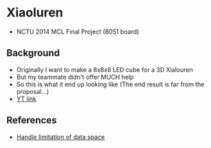 # Xiaoluren
- NCTU 2014 MCL Final Project (8051 board)

## Background
- Originally I want to make a 8x8x8 LED cube for a 3D Xialouren
- But my teammate didn't offer MUCH help
- So this is what it end up looking like (The end result is far from the proposal...)
- [YT link](https://youtu.be/Lwcdm4ZNUqM)

## References
- [Handle limitation of data space](http://www.esacademy.com/en/library/technical-articles-and-documents/8051-programming/8051-memory-configurations-with-c-compilers.html)